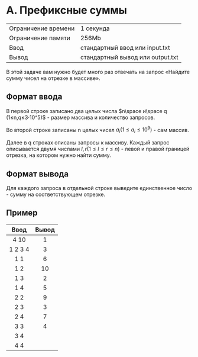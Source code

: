 # A. Префиксные суммы

|                     |                                  |
| ------------------- | -------------------------------- |
| Ограничение времени | 1 секунда                        |
| Ограничение памяти  | 256Mb                            |
| Ввод                | стандартный ввод или input.txt   |
| Вывод               | стандартный вывод или output.txt |

В этой задаче вам нужно будет много раз отвечать на запрос «Найдите сумму чисел на отрезке в массиве».

## Формат ввода

В первой строке записано два целых числа $n\space и\space q (1≤n,q≤3⋅10^5)$ - размер массива и количество запросов.

Во второй строке записаны n целых чисел $a_i (1≤a_i≤10^9)$ - сам массив.

Далее в q строках описаны запросы к массиву. Каждый запрос описывается двумя числами $l, r (1≤l≤r≤n)$ - левой и правой границей отрезка, на котором нужно найти сумму.

## Формат вывода

Для каждого запроса в отдельной строке выведите единственное число - сумму на соответствующем отрезке.

## Пример

|  Ввод   | Вывод |
| :-----: | :---: |
|  4 10   |   1   |
| 1 2 3 4 |   3   |
|   1 1   |   6   |
|   1 2   |  10   |
|   1 3   |   2   |
|   1 4   |   5   |
|   2 2   |   9   |
|   2 3   |   3   |
|   2 4   |   7   |
|   3 3   |   4   |
|   3 4   |       |
|   4 4   |       |